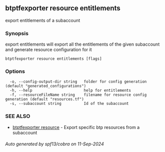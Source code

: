 ## btptfexporter resource entitlements

export entitlements of a subaccount

### Synopsis

export entitlements will export all the entitlements of the given subaccount and generate resource configuration for it

```
btptfexporter resource entitlements [flags]
```

### Options

```
  -o, --config-output-dir string   folder for config generation (default "generated_configurations")
  -h, --help                       help for entitlements
  -f, --resourceFileName string    filename for resource config generation (default "resources.tf")
  -s, --subaccount string          Id of the subaccount
```

### SEE ALSO

* [btptfexporter resource](btptfexporter_resource.md)	 - Export specific btp resources from a subaccount

###### Auto generated by spf13/cobra on 11-Sep-2024

